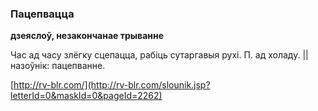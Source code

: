 ### Пацепвацца
**дзеяслоў, незакончанае трыванне**

Час ад часу злёгку сцепацца, рабіць сутаргавыя рухі. П. ад холаду. || назоўнік: пацепванне.

<a rel="author">[http://rv-blr.com/](http://rv-blr.com/slounik.jsp?letterId=0&maskId=0&pageId=2262)</a>
